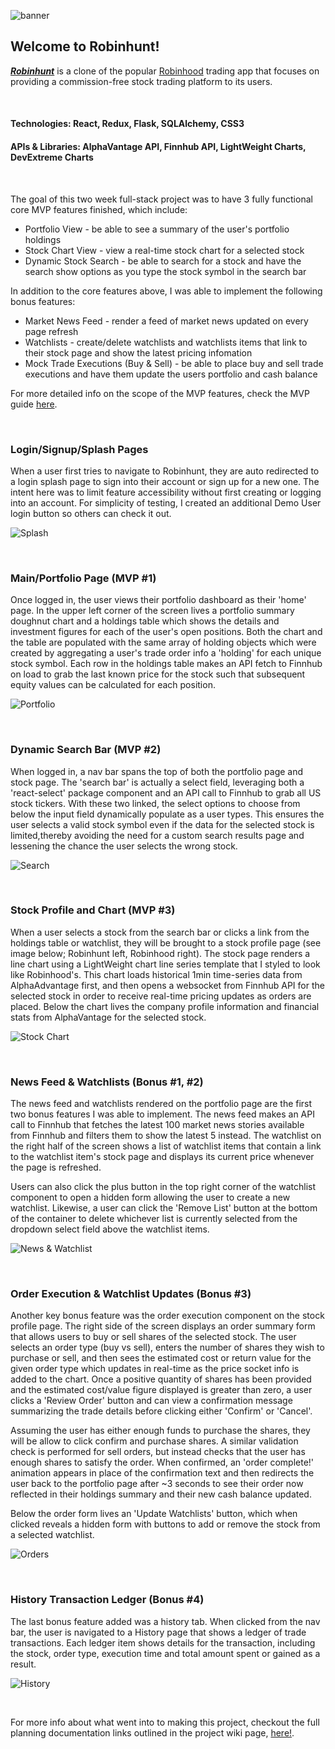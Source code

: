 ![banner](https://github.com/eramsay20/robinhunt/blob/main/assets/banner.png?raw=true)

## Welcome to Robinhunt! 
***[Robinhunt](https://robinhunt.herokuapp.com/)*** is a clone of the popular [Robinhood](https://www.robinhood.com/) trading app that focuses on providing a commission-free stock trading platform to its users. 

&nbsp;&nbsp;&nbsp;&nbsp;&nbsp;&nbsp;&nbsp;&nbsp;&nbsp;&nbsp;

#### Technologies: React, Redux, Flask, SQLAlchemy, CSS3 
#### APIs & Libraries: AlphaVantage API, Finnhub API, LightWeight Charts, DevExtreme Charts

&nbsp;&nbsp;&nbsp;&nbsp;&nbsp;&nbsp;&nbsp;&nbsp;&nbsp;&nbsp;

The goal of this two week full-stack project was to have 3 fully functional core MVP features finished, which include:  
- Portfolio View - be able to see a summary of the user's portfolio holdings
- Stock Chart View - view a real-time stock chart for a selected stock
- Dynamic Stock Search - be able to search for a stock and have the search show options as you type the stock symbol in the search bar

In addition to the core features above, I was able to implement the following bonus features:

- Market News Feed - render a feed of market news updated on every page refresh
- Watchlists - create/delete watchlists and watchlists items that link to their stock page and show the latest pricing infomation
- Mock Trade Executions (Buy & Sell) - be able to place buy and sell trade executions and have them update the users portfolio and cash balance

For more detailed info on the scope of the MVP features, check the MVP guide [here](https://github.com/eramsay20/robinhunt/wiki/MVP-Features). 

&nbsp;&nbsp;&nbsp;&nbsp;&nbsp;&nbsp;&nbsp;&nbsp;&nbsp;&nbsp;

### Login/Signup/Splash Pages 
When a user first tries to navigate to Robinhunt, they are auto redirected to a login splash page to sign into their account or sign up for a new one. The intent here was to limit feature accessibility without first creating or logging into an account. For simplicity of testing, I created an additional Demo User login button so others can check it out.

![Splash](https://github.com/eramsay20/robinhunt/blob/main/assets/completed/login_splash.png?raw=true)

&nbsp;&nbsp;&nbsp;&nbsp;&nbsp;&nbsp;&nbsp;&nbsp;&nbsp;&nbsp;

### Main/Portfolio Page (MVP #1)
Once logged in, the user views their portfolio dashboard as their 'home' page. In the upper left corner of the screen lives a portfolio summary doughnut chart and a holdings table which shows the details and investment figures for each of the user's open positions. Both the chart and the table are populated with the same array of holding objects which were created by aggregating a user's trade order info a 'holding' for each unique stock symbol. Each row in the holdings table makes an API fetch to Finnhub on load to grab the last known price for the stock such that subsequent equity values can be calculated for each position. 

![Portfolio](https://github.com/eramsay20/robinhunt/blob/main/assets/completed/portfolio_summary.png?raw=true)

&nbsp;&nbsp;&nbsp;&nbsp;&nbsp;&nbsp;&nbsp;&nbsp;&nbsp;&nbsp;

### Dynamic Search Bar (MVP #2)
When logged in, a nav bar spans the top of both the portfolio page and stock page. The 'search bar' is actually a select field, leveraging both a 'react-select' package component and an API call to Finnhub to grab all US stock tickers. With these two linked, the select options to choose from below the input field dynamically populate as a user types. This ensures the user selects a valid stock symbol even if the data for the selected stock is limited,thereby avoiding the need for a custom search results page and lessening the chance the user selects the wrong stock.  

![Search](https://github.com/eramsay20/robinhunt/blob/main/assets/completed/dynamic_search.png?raw=true)

&nbsp;&nbsp;&nbsp;&nbsp;&nbsp;&nbsp;&nbsp;&nbsp;&nbsp;&nbsp;

### Stock Profile and Chart (MVP #3)
When a user selects a stock from the search bar or clicks a link from the holdings table or watchlist, they will be brought to a stock profile page (see image below; Robinhunt left, Robinhood right). The stock page renders a line chart using a LightWeight chart line series template that I styled to look like Robinhood's. This chart loads historical 1min time-series data from AlphaAdvantage first, and then opens a websocket from Finnhub API for the selected stock in order to receive real-time pricing updates as orders are placed. Below the chart lives the company profile information and financial stats from AlphaVantage for the selected stock.

![Stock Chart](https://github.com/eramsay20/robinhunt/blob/main/assets/completed/stock_page_chart_info.png?raw=true)

&nbsp;&nbsp;&nbsp;&nbsp;&nbsp;&nbsp;&nbsp;&nbsp;&nbsp;&nbsp;

### News Feed & Watchlists (Bonus #1, #2)
The news feed and watchlists rendered on the portfolio page are the first two bonus features I was able to implement. The news feed makes an API call to Finnhub that fetches the latest 100 market news stories available from Finnhub and filters them to show the latest 5 instead. The watchlist on the right half of the screen shows a list of watchlist items that contain a link to the watchlist item's stock page and displays its current price whenever the page is refreshed. 

Users can also click the plus button in the top right corner of the watchlist component to open a hidden form allowing the user to create a new watchlist. Likewise, a user can click the 'Remove List' button at the bottom of the container to delete whichever list is currently selected from the dropdown select field above the watchlist items. 

![News & Watchlist](https://github.com/eramsay20/robinhunt/blob/main/assets/completed/news_watchlists.png?raw=true)

&nbsp;&nbsp;&nbsp;&nbsp;&nbsp;&nbsp;&nbsp;&nbsp;&nbsp;&nbsp;

### Order Execution & Watchlist Updates (Bonus #3)
Another key bonus feature was the order execution component on the stock profile page. The right side of the screen displays an order summary form that allows users to buy or sell shares of the selected stock. The user selects an order type (buy vs sell), enters the number of shares they wish to purchase or sell, and then sees the estimated cost or return value for the given order type which updates in real-time as the price socket info is added to the chart. Once a positive quantity of shares has been provided and the estimated cost/value figure displayed is greater than zero, a user clicks a 'Review Order' button and can view a confirmation message summarizing the trade details before clicking either 'Confirm' or 'Cancel'. 

Assuming the user has either enough funds to purchase the shares, they will be allow to click confirm and purchase shares. A similar validation check is performed for sell orders, but instead checks that the user has enough shares to satisfy the order. When confirmed, an 'order complete!' animation appears in place of the confirmation text and then redirects the user back to the portfolio page after ~3 seconds to see their order now reflected in their holdings summary and their new cash balance updated. 

Below the order form lives an 'Update Watchlists' button, which when clicked reveals a hidden form with buttons to add or remove the stock from a selected watchlist. 

![Orders](https://github.com/eramsay20/robinhunt/blob/main/assets/completed/order_exec_watchlist.png?raw=true)


&nbsp;&nbsp;&nbsp;&nbsp;&nbsp;&nbsp;&nbsp;&nbsp;&nbsp;&nbsp;

### History Transaction Ledger (Bonus #4)
The last bonus feature added was a history tab. When clicked from the nav bar, the user is navigated to a History page that shows a ledger of trade transactions. Each ledger item shows details for the transaction, including the stock, order type, execution time and total amount spent or gained as a result.

![History](https://github.com/eramsay20/robinhunt/blob/main/assets/completed/history.png?raw=true)


&nbsp;&nbsp;&nbsp;&nbsp;&nbsp;&nbsp;&nbsp;&nbsp;&nbsp;&nbsp;

For more info about what went into to making this project, checkout the full planning documentation links outlined in the project wiki page, [here!](https://github.com/eramsay20/robinhunt/wiki). 
